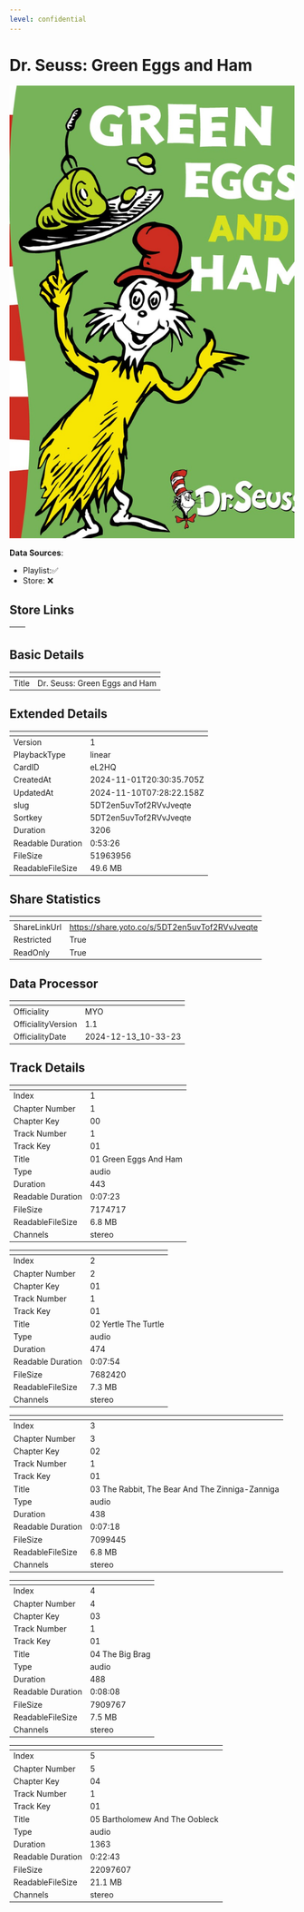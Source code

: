```yaml
---
level: confidential
---
```

# Dr. Seuss: Green Eggs and Ham

![card_[eL2HQ].png](../../img/cards/card_[eL2HQ].png)

**Data Sources**: 

- Playlist:✅
- Store: ❌


## Store Links

| <!-- --> | <!-- --> |
| - | - |


## Basic Details

| <!-- --> | <!-- --> |
| - | - |
| Title | Dr. Seuss: Green Eggs and Ham |


## Extended Details

| <!-- --> | <!-- --> |
| - | - |
| Version | 1 |
| PlaybackType | linear |
| CardID | eL2HQ |
| CreatedAt | 2024-11-01T20:30:35.705Z |
| UpdatedAt | 2024-11-10T07:28:22.158Z |
| slug | 5DT2en5uvTof2RVvJveqte |
| Sortkey | 5DT2en5uvTof2RVvJveqte |
| Duration | 3206 |
| Readable Duration | 0:53:26 |
| FileSize | 51963956 |
| ReadableFileSize | 49.6 MB |


## Share Statistics

| <!-- --> | <!-- --> |
| - | - |
| ShareLinkUrl | https://share.yoto.co/s/5DT2en5uvTof2RVvJveqte |
| Restricted | True |
| ReadOnly | True |


## Data Processor

| <!-- --> | <!-- --> |
| - | - |
| Officiality | MYO
| OfficialityVersion | 1.1
| OfficialityDate | 2024-12-13_10-33-23


## Track Details

| <!-- --> | <!-- --> |
| - | - |
| Index | 1 |
| Chapter Number | 1 |
| Chapter Key | 00 |
| Track Number | 1 |
| Track Key | 01 |
| Title | 01 Green Eggs And Ham |
| Type | audio |
| Duration | 443 |
| Readable Duration | 0:07:23 |
| FileSize | 7174717 |
| ReadableFileSize | 6.8 MB |
| Channels | stereo |

| <!-- --> | <!-- --> |
| - | - |
| Index | 2 |
| Chapter Number | 2 |
| Chapter Key | 01 |
| Track Number | 1 |
| Track Key | 01 |
| Title | 02 Yertle The Turtle |
| Type | audio |
| Duration | 474 |
| Readable Duration | 0:07:54 |
| FileSize | 7682420 |
| ReadableFileSize | 7.3 MB |
| Channels | stereo |

| <!-- --> | <!-- --> |
| - | - |
| Index | 3 |
| Chapter Number | 3 |
| Chapter Key | 02 |
| Track Number | 1 |
| Track Key | 01 |
| Title | 03 The Rabbit, The Bear And The Zinniga-Zanniga |
| Type | audio |
| Duration | 438 |
| Readable Duration | 0:07:18 |
| FileSize | 7099445 |
| ReadableFileSize | 6.8 MB |
| Channels | stereo |

| <!-- --> | <!-- --> |
| - | - |
| Index | 4 |
| Chapter Number | 4 |
| Chapter Key | 03 |
| Track Number | 1 |
| Track Key | 01 |
| Title | 04 The Big Brag |
| Type | audio |
| Duration | 488 |
| Readable Duration | 0:08:08 |
| FileSize | 7909767 |
| ReadableFileSize | 7.5 MB |
| Channels | stereo |

| <!-- --> | <!-- --> |
| - | - |
| Index | 5 |
| Chapter Number | 5 |
| Chapter Key | 04 |
| Track Number | 1 |
| Track Key | 01 |
| Title | 05 Bartholomew And The Oobleck |
| Type | audio |
| Duration | 1363 |
| Readable Duration | 0:22:43 |
| FileSize | 22097607 |
| ReadableFileSize | 21.1 MB |
| Channels | stereo |

